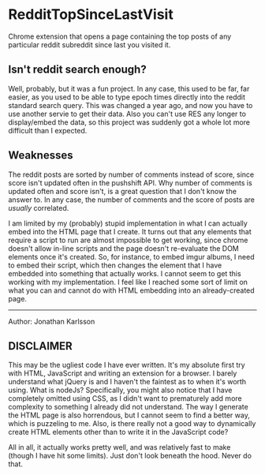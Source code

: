 # RedditTopSinceLastVisit
Chrome extension that opens a page containing the top posts of any particular reddit subreddit since last you visited it. 

## Isn't reddit search enough?
Well, probably, but it was a fun project. In any case, this used to be far, far easier, as you used to be able to type epoch times directly into the reddit standard search query. This was changed a year ago, and now you have to use another servie to get their data. Also you can't use RES any longer to display/embed the data, so this project was suddenly got a whole lot more difficult than I expected. 

## Weaknesses
The reddit posts are sorted by number of comments instead of score, since score isn't updated often in the pushshift API. Why number of comments is updated often and score isn't, is a great question that I don't know the answer to. In any case, the number of comments and the score of posts are *usually* correlated.

I am limited by my (probably) stupid implementation in what I can actually embed into the HTML page that I create. It turns out that any elements that require a script to run are almost impossible to get working, since chrome doesn't allow in-line scripts and the page doesn't re-evaluate the DOM elements once it's created. So, for instance, to embed imgur albums, I need to embed their script, which then changes the element that I have embedded into something that actually works. I cannot seem to get this working with my implementation. I feel like I reached some sort of limit on what you can and cannot do with HTML embedding into an already-created page. 

-------------------------------------------------

Author: Jonathan Karlsson

## DISCLAIMER
This may be the ugliest code I have ever written. It's my absolute first try with HTML, JavaScript and writing an extension for a browser. I barely understand what jQuery is and I haven't the faintest as to when it's worth using. What is nodeJs? Specifically, you might also notice that I have completely omitted using CSS, as I didn't want to prematurely add more complexity to something I already did not understand. The way I generate the HTML page is also horrendous, but I cannot seem to find a better way, which is puzzeling to me. Also, is there really not a good way to dynamically create HTML elements other than to write it in the JavaScript code?

All in all, it actually works pretty well, and was relatively fast to make (though I have hit some limits). Just don't look beneath the hood. Never do that. 
